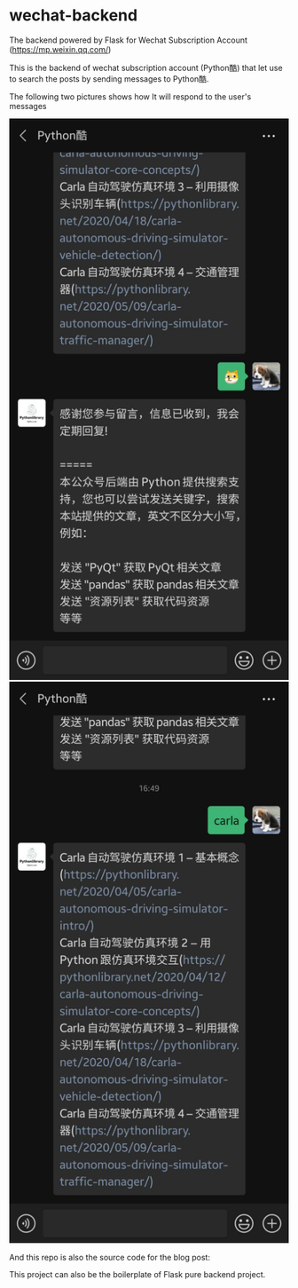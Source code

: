 # wechat-backend
The backend powered by Flask for Wechat Subscription Account (https://mp.weixin.qq.com/)

This is the backend of wechat subscription account (Python酷) that let use to search the posts by sending messages to Python酷.

The following two pictures shows how It will respond to the user's messages

![Help Message](https://github.com/pythonlibrary/flask-wechat-backend/blob/master/doc/example_1.jpg?raw=true)
![Search for Carla Posts](https://github.com/pythonlibrary/flask-wechat-backend/blob/master/doc/example_2.jpg?raw=true)





And this repo is also the source code for the blog post: 
[]()

This project can also be the boilerplate of Flask pure backend project. 
